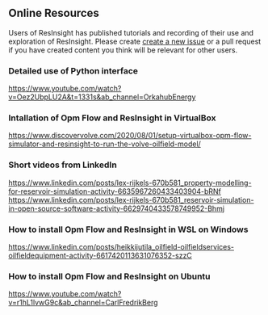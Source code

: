 ## Online Resources

Users of ResInsight has published tutorials and recording of their use and exploration of ResInsight.
Please create [create a new issue](https://github.com/CeetronSolutions/resinsight-tutorials/issues/new) or a pull request if you have created content you think will be relevant for other users.

### Detailed use of Python interface
https://www.youtube.com/watch?v=Oez2UbpLU2A&t=1331s&ab_channel=OrkahubEnergy

### Intallation of Opm Flow and ResInsight in VirtualBox
https://www.discovervolve.com/2020/08/01/setup-virtualbox-opm-flow-simulator-and-resinsight-to-run-the-volve-oilfield-model/

### Short videos from LinkedIn
https://www.linkedin.com/posts/lex-rijkels-670b581_property-modelling-for-reservoir-simulation-activity-6635967260433403904-bRNf
https://www.linkedin.com/posts/lex-rijkels-670b581_reservoir-simulation-in-open-source-software-activity-6629740433578749952-Bhmj

### How to install Opm Flow and ResInsight in WSL on Windows
https://www.linkedin.com/posts/heikkijutila_oilfield-oilfieldservices-oilfieldequipment-activity-6617420113631076352-szzC

### How to install Opm Flow and ResInsight on Ubuntu
https://www.youtube.com/watch?v=r1hL1lvwG9c&ab_channel=CarlFredrikBerg
